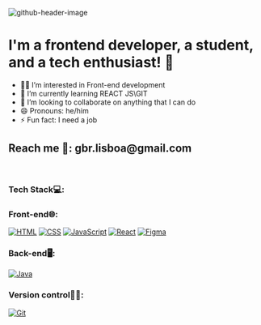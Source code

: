 ![github-header-image](https://github.com/Ga5000/Ga5000/assets/146370905/73c2a0d5-700c-4a22-ab47-08acd74666dc)

<h1> I'm a frontend developer, a student, and a tech enthusiast! 🤔 </h1>

<div>
    <ul>
        <li>👨‍💻 I’m interested in Front-end development</li>
        <li>📝 I’m currently learning REACT JS\GIT</li>
        <li>🤔 I’m looking to collaborate on anything that I can do</li>
        <li>😄 Pronouns: he/him</li>
        <li>⚡ Fun fact: I need a job</li>
    </ul>
</div>

<h2>Reach me 📧: gbr.lisboa@gmail.com</h2>

<br>

<h3>Tech Stack💻: </h3>
<h3>Front-end🌐: </h3>

[![HTML](https://img.shields.io/badge/HTML-5-orange)](https://developer.mozilla.org/en-US/docs/Web/HTML)
[![CSS](https://img.shields.io/badge/CSS-3-blue)](https://developer.mozilla.org/en-US/docs/Web/CSS)
[![JavaScript](https://img.shields.io/badge/JavaScript-ES6-yellow)](https://developer.mozilla.org/en-US/docs/Web/JavaScript)
[![React](https://img.shields.io/badge/React-17.x-blue)](https://reactjs.org/)
[![Figma](https://img.shields.io/badge/Figma-Design-purple)](https://www.figma.com/)
<h3>Back-end🖥️: </h3>

[![Java](https://img.shields.io/badge/Java-17-red)](https://www.oracle.com/java/)

<h3>Version control🧑‍💻: </h3>

[![Git](https://img.shields.io/badge/Git-2.x-lightgrey)](https://git-scm.com/)




